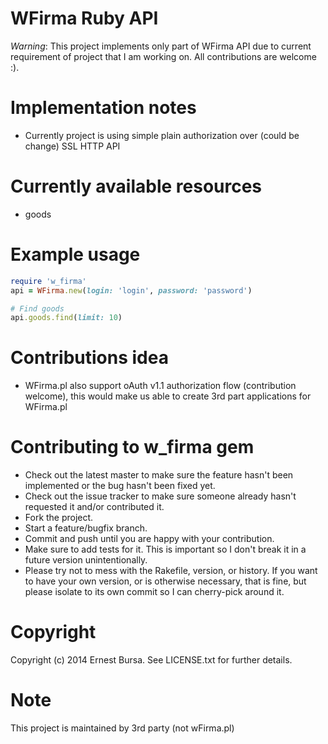 WFirma Ruby API
===========

*Warning*: This project implements only part of WFirma API due to current requirement of project that I am working on. All contributions are welcome :).

Implementation notes
===========
* Currently project is using simple plain authorization over (could be change) SSL HTTP API

Currently available resources
===========
* goods

Example usage
===========
```ruby
require 'w_firma'
api = WFirma.new(login: 'login', password: 'password')

# Find goods
api.goods.find(limit: 10)
```

Contributions idea
===========
* WFirma.pl also support oAuth v1.1 authorization flow (contribution welcome), this would make us able to create 3rd part applications for WFirma.pl

Contributing to w_firma gem
===========

* Check out the latest master to make sure the feature hasn't been implemented or the bug hasn't been fixed yet.
* Check out the issue tracker to make sure someone already hasn't requested it and/or contributed it.
* Fork the project.
* Start a feature/bugfix branch.
* Commit and push until you are happy with your contribution.
* Make sure to add tests for it. This is important so I don't break it in a future version unintentionally.
* Please try not to mess with the Rakefile, version, or history. If you want to have your own version, or is otherwise necessary, that is fine, but please isolate to its own commit so I can cherry-pick around it.

Copyright
===========

Copyright (c) 2014 Ernest Bursa. See LICENSE.txt for
further details.

Note
===========

This project is maintained by 3rd party (not wFirma.pl)
